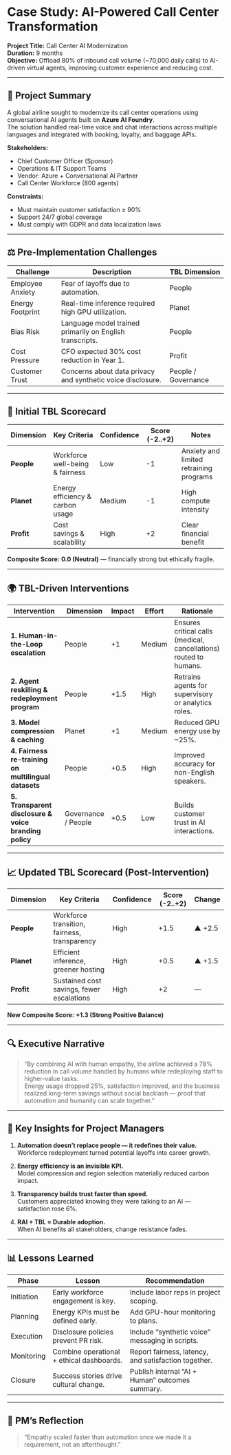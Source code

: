 # Case Study: AI-Powered Call Center Transformation

**Project Title:** Call Center AI Modernization  
**Duration:** 9 months  
**Objective:** Offload 80% of inbound call volume (~70,000 daily calls) to AI-driven virtual agents, improving customer experience and reducing cost.

---

## 🧭 Project Summary

A global airline sought to modernize its call center operations using conversational AI agents built on **Azure AI Foundry**.  
The solution handled real-time voice and chat interactions across multiple languages and integrated with booking, loyalty, and baggage APIs.

**Stakeholders:**  
- Chief Customer Officer (Sponsor)  
- Operations & IT Support Teams  
- Vendor: Azure + Conversational AI Partner  
- Call Center Workforce (800 agents)  

**Constraints:**  
- Must maintain customer satisfaction ≥ 90%  
- Support 24/7 global coverage  
- Must comply with GDPR and data localization laws  

---

## ⚖️ Pre-Implementation Challenges

| Challenge | Description | TBL Dimension |
|------------|--------------|----------------|
| Employee Anxiety | Fear of layoffs due to automation. | People |
| Energy Footprint | Real-time inference required high GPU utilization. | Planet |
| Bias Risk | Language model trained primarily on English transcripts. | People |
| Cost Pressure | CFO expected 30% cost reduction in Year 1. | Profit |
| Customer Trust | Concerns about data privacy and synthetic voice disclosure. | People / Governance |

---

## 🧩 Initial TBL Scorecard

| Dimension | Key Criteria | Confidence | Score (-2..+2) | Notes |
|------------|--------------|-------------|----------------|-------|
| **People** | Workforce well-being & fairness | Low | -1 | Anxiety and limited retraining programs |
| **Planet** | Energy efficiency & carbon usage | Medium | -1 | High compute intensity |
| **Profit** | Cost savings & scalability | High | +2 | Clear financial benefit |

**Composite Score:** **0.0 (Neutral)** — financially strong but ethically fragile.

---

## 🌍 TBL-Driven Interventions

| Intervention | Dimension | Impact | Effort | Rationale |
|---------------|------------|---------|----------|------------|
| **1. Human-in-the-Loop escalation** | People | +1 | Medium | Ensures critical calls (medical, cancellations) routed to humans. |
| **2. Agent reskilling & redeployment program** | People | +1.5 | High | Retrains agents for supervisory or analytics roles. |
| **3. Model compression & caching** | Planet | +1 | Medium | Reduced GPU energy use by ~25%. |
| **4. Fairness re-training on multilingual datasets** | People | +0.5 | High | Improved accuracy for non-English speakers. |
| **5. Transparent disclosure & voice branding policy** | Governance / People | +0.5 | Low | Builds customer trust in AI interactions. |

---

## 📈 Updated TBL Scorecard (Post-Intervention)

| Dimension | Key Criteria | Confidence | Score (-2..+2) | Change |
|------------|--------------|-------------|----------------|---------|
| **People** | Workforce transition, fairness, transparency | High | +1.5 | ▲ +2.5 |
| **Planet** | Efficient inference, greener hosting | High | +0.5 | ▲ +1.5 |
| **Profit** | Sustained cost savings, fewer escalations | High | +2 | — |

**New Composite Score:** **+1.3 (Strong Positive Balance)**

---

## 🔍 Executive Narrative

> “By combining AI with human empathy, the airline achieved a 78% reduction in call volume handled by humans while redeploying staff to higher-value tasks.  
> Energy usage dropped 25%, satisfaction improved, and the business realized long-term savings without social backlash — proof that automation and humanity can scale together.”

---

## 🧮 Key Insights for Project Managers

1. **Automation doesn’t replace people — it redefines their value.**  
   Workforce redeployment turned potential layoffs into career growth.

2. **Energy efficiency is an invisible KPI.**  
   Model compression and region selection materially reduced carbon impact.

3. **Transparency builds trust faster than speed.**  
   Customers appreciated knowing they were talking to an AI — satisfaction rose 6%.

4. **RAI + TBL = Durable adoption.**  
   When AI benefits all stakeholders, change resistance fades.

---

## 📊 Lessons Learned

| Phase | Lesson | Recommendation |
|--------|---------|----------------|
| Initiation | Early workforce engagement is key. | Include labor reps in project scoping. |
| Planning | Energy KPIs must be defined early. | Add GPU-hour monitoring to plans. |
| Execution | Disclosure policies prevent PR risk. | Include “synthetic voice” messaging in scripts. |
| Monitoring | Combine operational + ethical dashboards. | Report fairness, latency, and satisfaction together. |
| Closure | Success stories drive cultural change. | Publish internal “AI + Human” outcomes summary. |

---

## 🧭 PM’s Reflection

> “Empathy scaled faster than automation once we made it a requirement, not an afterthought.”
